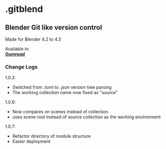 # .gitblend
## Blender Git like version control
Made for Blender 4.2 to 4.5

Available in: <br>
***[Gumroad](https://mozzarellaarc.gumroad.com/l/gitblend)***

### Change Logs
1.0.3:
- Switched from .toml to .json version tree parsing
- The working collection name now fixed as "source"

1.0.6:
- Now compares on scenes instead of collection
- uses scene root instead of source collection as the working environment

1.0.7:
- Refactor directory of module structure
- Easier deployment